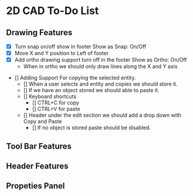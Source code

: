 # 2D CAD To-Do List

## Drawing Features

- [X] Turn snap on/off show in footer Show as Snap: On/Off
- [X] Move X and Y position to Left of footer
- [X] Add ortho drawing support turn off in the footer Show as Ortho: On/Off
  - When in ortho we should only draw lines along the X and Y axis
- [] Adding Support For copying the selected entity.
  - [] When a user selects and entity and copies we should store it.
  - [] If we have an object stored we should able to paste it.
  - [] Keyboard shortcuts
    - [] CTRL+C for copy
    - [] CTRL+V for paste
  - [] Header under the edit section we should add a drop down with Copy and Paste
    - [] If no object is stored paste should be disabled.

## Tool Bar Features

## Header Features

## Propeties Panel
